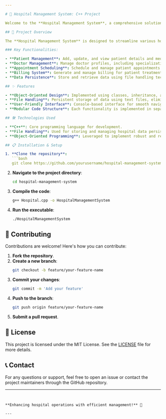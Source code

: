 ```yaml
---

# 🏥 Hospital Management System: C++ Project

Welcome to the **Hospital Management System**, a comprehensive solution designed to manage hospital operations efficiently. Developed using **C++** with a focus on object-oriented programming principles, this system manages patients, doctors, appointments, and billing without the need for a database, relying on file handling for data storage.

## 🎯 Project Overview

The **Hospital Management System** is designed to streamline various hospital operations. It provides functionalities for both administrative staff and medical personnel to manage patient information, doctor schedules, and hospital billing effectively.

### Key Functionalities:

- **Patient Management**: Add, update, and view patient details and medical history.
- **Doctor Management**: Manage doctor profiles, including specialization and availability.
- **Appointment Scheduling**: Schedule and manage patient appointments with doctors.
- **Billing System**: Generate and manage billing for patient treatments and services.
- **Data Persistence**: Store and retrieve data using file handling techniques.

## ✨ Features

- **Object-Oriented Design**: Implemented using classes, inheritance, and encapsulation for maintainability and scalability.
- **File Handling**: Persistent storage of data using text files, eliminating the need for a traditional database.
- **User-Friendly Interface**: Console-based interface for smooth navigation and operation.
- **Modular Code Structure**: Each functionality is implemented in separate modules for better code organization.

## 🛠️ Technologies Used

- **C++**: Core programming language for development.
- **File Handling**: Used for storing and managing hospital data persistently.
- **Object-Oriented Programming**: Leveraged to implement robust and reusable code.

## 📋 Installation & Setup

1. **Clone the repository**:
   ```bash
   git clone https://github.com/yourusername/hospital-management-system.git
   ```

2. **Navigate to the project directory**:
   ```bash
   cd hospital-management-system
   ```

3. **Compile the code**:
   ```bash
   g++ Hospital.cpp -o HospitalManagementSystem
   ```

4. **Run the executable**:
   ```bash
   ./HospitalManagementSystem
   ```

## 🤝 Contributing

Contributions are welcome! Here's how you can contribute:

1. **Fork the repository**.
2. **Create a new branch**:
   ```bash
   git checkout -b feature/your-feature-name
   ```
3. **Commit your changes**:
   ```bash
   git commit -m 'Add your feature'
   ```
4. **Push to the branch**:
   ```bash
   git push origin feature/your-feature-name
   ```
5. **Submit a pull request**.

## 📄 License

This project is licensed under the MIT License. See the [LICENSE](LICENSE) file for more details.

## 📞 Contact

For any questions or support, feel free to open an issue or contact the project maintainers through the GitHub repository.

---
```


**Enhancing hospital operations with efficient management!** 🏥

---
